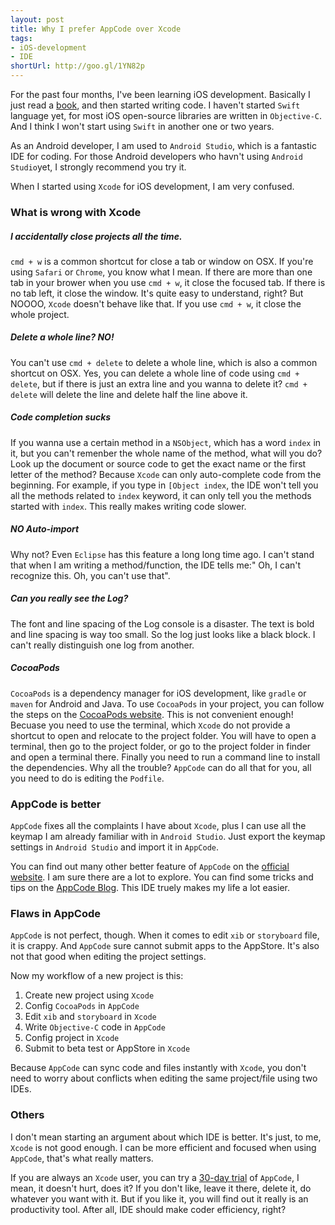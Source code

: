 ```yaml
---
layout: post
title: Why I prefer AppCode over Xcode
tags: 
- iOS-development
- IDE
shortUrl: http://goo.gl/1YN82p
---
```


For the past four months, I've been learning iOS development. Basically I just read a [book](http://www.amazon.com/Beginning-iPhone-Development-Exploring-iOS-ebook/dp/B00M4FC7O6/ref=mt_kindle?_encoding=UTF8&me=), and then started writing code. I haven't started `Swift` language yet, for most iOS open-source libraries are written in `Objective-C`. And I think I won't start using `Swift` in another one or two years.

As an Android developer, I am used to `Android Studio`, which is a fantastic IDE for coding. For those Android developers who havn't using `Android Studio`yet, I strongly recommend you try it. 

When I started using `Xcode` for iOS development, I am very confused.

### What is wrong with Xcode

##### I accidentally close projects all the time.
`cmd + w` is a common shortcut for close a tab or window on OSX. If you're using `Safari` or `Chrome`, you know what I mean. If there are more than one tab in your brower when you use `cmd + w`, it close the focused tab. If there is no tab left, it close the window. It's quite easy to understand, right? But NOOOO, `Xcode` doesn't behave like that. If you use `cmd + w`, it close the whole project.

##### Delete a whole line? NO!
You can't use `cmd + delete` to delete a whole line, which is also a common shortcut on OSX. Yes, you can delete a whole line of code using `cmd + delete`, but if there is just an extra line and you wanna to delete it? `cmd + delete` will delete the line and delete half the line above it.

##### Code completion sucks
If you wanna use a certain method in a `NSObject`, which has a word `index` in it, but you can't remenber the whole name of the method, what will you do? Look up the document or source code to get the exact name or the first letter of the method? Because `Xcode` can only auto-complete code from the beginning. For example, if you type in `[Object index`, the IDE won't tell you all the methods related to `index` keyword, it can only tell you the methods started with `index`. This really makes writing code slower.

##### NO Auto-import
Why not? Even `Eclipse` has this feature a long long time ago. I can't stand that when I am writing a method/function, the IDE tells me:" Oh, I can't recognize this. Oh, you can't use that".

##### Can you really see the Log?
The font and line spacing of the Log console is a disaster. The text is bold and line spacing is way too small. So the log just looks like a black block. I can't really distinguish one log from another.

##### CocoaPods
`CocoaPods` is a dependency manager for iOS development, like `gradle` or `maven` for Android and Java. To use `CocoaPods` in your project, you can follow the steps on the [CocoaPods website](https://cocoapods.org/). This is not convenient enough! Becuase you need to use the terminal, which `Xcode` do not provide a shortcut to open and relocate to the project folder. You will have to open a terminal, then go to the project folder, or go to the project folder in finder and open a terminal there. Finally you need to run a command line to install the dependencies. Why all the trouble? `AppCode` can do all that for you, all you need to do is editing the `Podfile`.

### AppCode is better
`AppCode` fixes all the complaints I have about `Xcode`, plus I can use all the keymap I am already familiar with in `Android Studio`. Just export the keymap settings in `Android Studio` and import it in `AppCode`.

You can find out many other better feature of `AppCode` on the [official website](https://www.jetbrains.com/objc/features/). I am sure there are a lot to explore. You can find some tricks and tips on the [AppCode Blog](http://blog.jetbrains.com/objc/). This IDE truely makes my life a lot easier.

### Flaws in AppCode
`AppCode` is not perfect, though. When it comes to edit `xib` or `storyboard` file, it is crappy. And `AppCode` sure cannot submit apps to the AppStore. It's also not that good when editing the project settings.

Now my workflow of a new project is this: 

1. Create new project using `Xcode`
2. Config `CocoaPods` in `AppCode`
3. Edit `xib` and `storyboard` in `Xcode`
4. Write `Objective-C` code in `AppCode`
5. Config project in `Xcode`
6. Submit to beta test or AppStore in `Xcode`

Because `AppCode` can sync code and files instantly with `Xcode`, you don't need to worry about conflicts when editing the same project/file using two IDEs.

### Others
I don't mean starting an argument about which IDE is better. It's just, to me, `Xcode` is not good enough. I can be more efficient and focused when using `AppCode`, that's what really matters.

If you are always an `Xcode` user, you can try a [30-day trial](https://www.jetbrains.com/objc/download/) of `AppCode`, I mean, it doesn't hurt, does it? If you don't like, leave it there, delete it, do whatever you want with it. But if you like it, you will find out it really is an productivity tool. After all, IDE should make coder efficiency, right?


